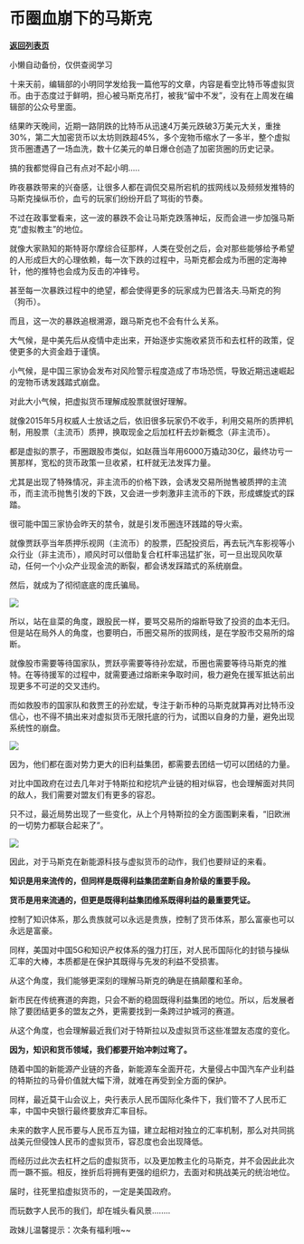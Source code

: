 # 币圈血崩下的马斯克

[**返回列表页**](/gzh/政事堂2019)

小懒自动备份，仅供查阅学习

十来天前，编辑部的小明同学发给我一篇他写的文章，内容是看空比特币等虚拟货币。由于态度过于鲜明，担心被马斯克吊打，被我“留中不发”，没有在上周发在编辑部的公众号里面。  

  

结果昨天晚间，近期一路阴跌的比特币从迅速4万美元跌破3万美元大关，重挫30%，第二大加密货币以太坊则跌超45%，多个宠物币缩水了一多半，整个虚拟货币圈遭遇了一场血洗，数十亿美元的单日爆仓创造了加密货圈的历史记录。

  

搞的我都觉得自己有点对不起小明.....

  

昨夜暴跌带来的兴奋感，让很多人都在调侃交易所宕机的拔网线以及频频发推特的马斯克操纵币价，血亏的玩家们纷纷开启了骂街的节奏。

  

不过在政事堂看来，这一波的暴跌不会让马斯克跌落神坛，反而会进一步加强马斯克“虚拟教主”的地位。

  

就像大家熟知的斯特哥尔摩综合征那样，人类在受创之后，会对那些能够给予希望的人形成巨大的心理依赖，每一次下跌的过程中，马斯克都会成为币圈的定海神针，他的推特也会成为反击的冲锋号。  

  

甚至每一次暴跌过程中的绝望，都会使得更多的玩家成为巴普洛夫.马斯克的狗（狗币）。

  

而且，这一次的暴跌追根溯源，跟马斯克也不会有什么关系。

  

大气候，是中美先后从疫情中走出来，开始逐步实施收紧货币和去杠杆的政策，促使更多的大资金趋于谨慎。

  

小气候，是中国三家协会发布对风险警示程度造成了市场恐慌，导致近期迅速崛起的宠物币诱发践踏式崩盘。

  

对此大小气候，把虚拟货币理解成股票就很好理解。

  

就像2015年5月权威人士放话之后，依旧很多玩家仍不收手，利用交易所的质押机制，用股票（主流币）质押，换取现金之后加杠杆去炒新概念（非主流币）。

  

都是虚拟的票子，币圈跟股市类似，如赵薇当年用6000万撬动30亿，最终功亏一篑那样，宽松的货币政策一旦收紧，杠杆就无法发挥力量。

  

尤其是出现了特殊情况，非主流币的价格下跌，会诱发交易所抛售被质押的主流币，而主流币抛售引发的下跌，又会进一步刺激非主流币的下跌，形成螺旋式的踩踏。

  

很可能中国三家协会昨天的禁令，就是引发币圈连环践踏的导火索。

  

就像贾跃亭当年质押乐视网（主流币）的股票，匹配投资后，再去玩汽车影视等小众行业（非主流币），顺风时可以借助复合杠杆率迅猛扩张，可一旦出现风吹草动，任何一个小众产业现金流的断裂，都会诱发踩踏式的系统崩盘。

  

然后，就成为了彻彻底底的庞氏骗局。  

  

![](https://mmbiz.qpic.cn/mmbiz_jpg/rxhS23yu8cObv7tJYMYuIhPMsVG3icYhnCjT9nb7faHZC2ibKlEzGXDeiaHSibcytv21zhtQW4SA1JGujHqDFd7U4A/640?wx_fmt=jpeg)

  

所以，站在韭菜的角度，跟股民一样，要骂交易所的熔断导致了投资的血本无归。但是站在局外人的角度，也要明白，币圈交易所的拔网线，是在学股市交易所的熔断。

  

就像股市需要等待国家队，贾跃亭需要等待孙宏斌，币圈也需要等待马斯克的推特。在等待援军的过程中，就需要通过熔断来争取时间，极力避免在援军抵达前出现更多不可逆的交叉违约。  

  

而如救股市的国家队和救贾王的孙宏斌，专注于新币种的马斯克就算再对比特币没信心，也不得不搞出来对虚拟货币无限托底的行为，试图以自身的力量，避免出现系统性的崩盘。  

  

![](https://mmbiz.qpic.cn/mmbiz_jpg/rxhS23yu8cObv7tJYMYuIhPMsVG3icYhn0TkbVvz9NmKsAfU6kUQWsMvJYiaaamjTn49YAulLu2MiaowdPUMo7FQA/640?wx_fmt=jpeg)

  

因为，他们都在面对势力更大的旧利益集团，都需要去团结一切可以团结的力量。

  

对比中国政府在过去几年对于特斯拉和挖坑产业链的相对纵容，也会理解面对共同的敌人，我们需要对盟友们有更多的容忍。

  

只不过，最近局势出现了一些变化，从上个月特斯拉的全方面围剿来看，“旧欧洲的一切势力都联合起来了”。

  

![](https://mmbiz.qpic.cn/mmbiz_png/rxhS23yu8cObv7tJYMYuIhPMsVG3icYhnp5Q37J4LeLZOzYnjz6L3t43dpfib1iaWv4PUt8oHWdXwhhU9btIfJnpw/640?wx_fmt=png)

  

因此，对于马斯克在新能源科技与虚拟货币的动作，我们也要辩证的来看。

  

 **知识是用来流传的，但同样是既得利益集团垄断自身阶级的重要手段。**

  

 **货币是用来流通的，但更是既得利益集团维系既得利益的最重要凭证。**

  

控制了知识体系，那么贵族就可以永远是贵族，控制了货币体系，那么富豪也可以永远是富豪。

  

同样，美国对中国5G和知识产权体系的强力打压，对人民币国际化的封锁与操纵汇率的大棒，本质都是在保护其既得与先发的利益不受损害。

  

从这个角度，我们能够更深刻的理解马斯克的确是在搞颠覆和革命。

  

新市民在传统赛道的奔跑，只会不断的稳固既得利益集团的地位。所以，后发展者除了要团结更多的盟友之外，更需要找到一条跨过护城河的赛道。  

  

从这个角度，也会理解最近我们对于特斯拉以及虚拟货币这些准盟友态度的变化。  

  

 **因为，知识和货币领域，我们都要开始冲刺过弯了。**  

  

随着中国的新能源产业链的齐备，新能源车全面开花，大量侵占中国汽车产业利益的特斯拉的马骨价值就大幅下滑，就难在再受到全方面的保护。

  

同样，最近莫干山会议上，央行表示人民币国际化条件下，我们管不了人民币汇率，中国中央银行最终要放弃汇率目标。

  

未来的数字人民币要与人民币互为锚，建立起相对独立的汇率机制，那么对共同挑战美元但侵蚀人民币的虚拟货币，容忍度也会出现降低。

  

而经历过此次去杠杆之后的虚拟货币，以及更加教主化的马斯克，并不会因此此次而一蹶不振。相反，挫折后将拥有更强的组织力，去面对和挑战美元的统治地位。

  

届时，往死里掐虚拟货币的，一定是美国政府。

  

而玩数字人民币的我们，却在城头看风景........  
  

  

政妹儿温馨提示：次条有福利哦~~

